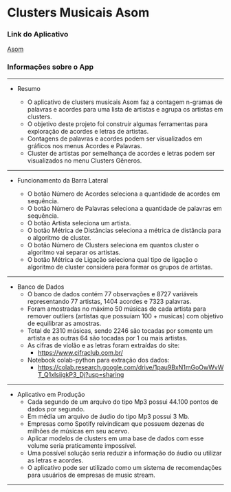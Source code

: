 # Clusters Musicais Asom

### Link do Aplicativo

[Asom](https://loes.shinyapps.io/Asom/)


### Informações sobre o App

***
* Resumo

  * O aplicativo de clusters musicais Asom faz a contagem n-gramas de palavras
e acordes para uma lista de artistas e agrupa os artistas em clusters.
  * O objetivo deste projeto foi construir algumas ferramentas para exploração de acordes e letras de artistas.
  * Contagens de palavras e acordes podem ser visualizados em gráficos
nos menus Acordes e Palavras.
  * Cluster de artistas por semelhança de acordes e letras podem ser visualizados no menu Clusters Gêneros.
  
***

* Funcionamento da Barra Lateral

  * O botão Número de Acordes seleciona a quantidade de acordes em sequência.
  * O botão Número de Palavras seleciona a quantidade de palavras em sequência.
  * O botão Artista seleciona um artista.
  * O botão Métrica de Distâncias seleciona a métrica de distância para o algoritmo de cluster.
  * O botão Número de Clusters seleciona em quantos cluster o algoritmo vai separar os artistas.
  * O botão Métrica de Ligação seleciona qual tipo de ligação o algoritmo de cluster considera para formar os grupos de artistas.

***  

* Banco de Dados
  * O banco de dados contém 77 observações e 8727 variáveis representando 77 artistas, 1404 acordes e 7323 palavras.
  * Foram amostradas no máximo 50 músicas de cada artista para remover outliers (artistas que possuíam 100 + musicas) com objetivo de equilibrar as amostras.
  * Total de 2310 músicas, sendo 2246 são tocadas por somente um artista e as outras 64 são tocadas por 1 ou mais artistas.
  * As cifras de violão e as letras foram extraídas do site:
    + https://www.cifraclub.com.br/
  * Notebook colab-python para extração dos dados:
    + https://colab.research.google.com/drive/1pau9BxN1mGoOwWvWT_Q1xIsijgkP3_Dj?usp=sharing
  
  
***

* Aplicativo em Produção
  + Cada segundo de um arquivo do tipo Mp3 possui 44.100 pontos de dados por segundo.
  + Em média um arquivo de áudio do tipo Mp3 possui 3 Mb.
  + Empresas como Spotify reivindicam que possuem dezenas de milhões de músicas em seu acervo.
  + Aplicar modelos de clusters em uma base de dados com esse volume seria praticamente impossível.
  + Uma possível solução seria reduzir a informação do áudio ou utilizar as letras e acordes.
  + O aplicativo pode ser utilizado como um sistema de recomendações para usuários de empresas de music stream.
  
  
***
